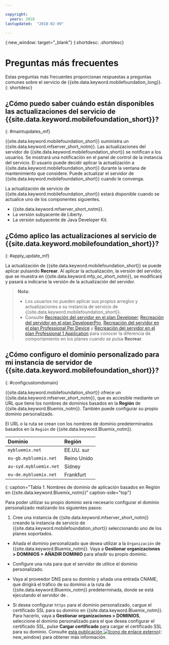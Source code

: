 ```yaml
---

copyright:
  years: 2018
lastupdated:  "2018-02-09"

---
```


{:new_window: target="_blank"}
{:shortdesc: .shortdesc}


# Preguntas más frecuentes

Estas preguntas más frecuentes proporcionan respuestas a preguntas comunes sobre el servicio de {{site.data.keyword.mobilefoundation_long}}.
{: shortdesc}

## ¿Cómo puedo saber cuándo están disponibles las actualizaciones del servicio de {{site.data.keyword.mobilefoundation_short}}?
{: #maintupdates_mf}

{{site.data.keyword.mobilefoundation_short}} suministra un {{site.data.keyword.mfserver_short_notm}}. Las actualizaciones del servidor de {{site.data.keyword.mobilefoundation_short}} se notifican a los usuarios. Se mostrará una notificación en el panel de control de la instancia del servicio. El usuario puede decidir aplicar la actualización a {{site.data.keyword.mobilefoundation_short}} durante la ventana de mantenimiento que considere. Puede actualizar el servidor de {{site.data.keyword.mobilefoundation_short}} cuando le convenga.

La actualización de servicio de {{site.data.keyword.mobilefoundation_short}} estará disponible cuando se actualice uno de los componentes siguientes.

* {{site.data.keyword.mfserver_short_notm}}.
* La versión subyacente de Liberty.
* La versión subyacente de Java Developer Kit.

## ¿Cómo aplico las actualizaciones al servicio de {{site.data.keyword.mobilefoundation_short}}?
{: #apply_update_mf}

La actualización de {{site.data.keyword.mobilefoundation_short}} se puede aplicar pulsando **Recrear**.
Al aplicar la actualización, la versión del servidor, que se muestra en {{site.data.keyword.mfp_oc_short_notm}}, se modificará y pasará a indicarse la versión de la actualización del servidor.

> **Nota:**
>  * Los usuarios no pueden aplicar sus propios arreglos y actualizaciones a su instancia de servicio de {{site.data.keyword.mobilefoundation_short}}.
>  * Consulte [Recreación del servidor en el plan Developer](c_using_mfs_p1.html#recreate_mobilefoundation_p1), [Recreación del servidor en el plan DeveloperPro](c_using_mfs_p3.html#recreate_mobilefoundation_p3), [Recreación del servidor en el plan Professional Per Device](c_using_mfs_p4.html#recreate_mobilefoundation_p5) y [Recreación del servidor en el plan Professional 1 Application](c_using_mfs_p2.html#recreate_mobilefoundation_p2) para conocer la diferencia de comportamiento en los planes cuando se pulsa **Recrear**.
>

## ¿Cómo configuro el dominio personalizado para mi instancia de servidor de {{site.data.keyword.mobilefoundation_short}}?
{: #configcustomdomain}

{{site.data.keyword.mobilefoundation_short}} ofrece un {{site.data.keyword.mfserver_short_notm}}, que es accesible mediante un URL que tiene los nombres de dominios basados en la **Región** de {{site.data.keyword.Bluemix_notm}}. También puede configurar su propio dominio personalizado.

El URL o la ruta se crean con los nombres de dominio predeterminados basados en la `Región` de {{site.data.keyword.Bluemix_notm}}.

  |Dominio |  Región  |    
  |:----- | :----- |    
  |`mybluemix.net` | EE.UU. sur |    
  |`eu-gb.mybluemix.net` | Reino Unido  |
  |`au-syd.mybluemix.net` | Sídney  |   
  |`eu-de.mybluemix.net` | Frankfurt |   
  {: caption="Tabla 1. Nombres de dominio de aplicación basados en Región en {{site.data.keyword.Bluemix_notm}}" caption-side="top"}

Para poder utilizar su propio dominio será necesario configurar el dominio personalizado realizando los siguientes pasos:

1.	Cree una instancia de {{site.data.keyword.mfserver_short_notm}} creando la instancia de servicio de {{site.data.keyword.mobilefoundation_short}} seleccionando uno de los planes soportados.

+ Añada el dominio personalizado que desea utilizar a la `Organización` de {{site.data.keyword.Bluemix_notm}}. Vaya a **Gestionar organizaciones > DOMINIOS > AÑADIR DOMINIO** para añadir su propio dominio.

+ Configure una ruta para que el servidor de <!--container group--> utilice el dominio personalizado.

+ Vaya al proveedor DNS para su dominio y añada una entrada CNAME, que dirigirá el tráfico de su dominio a la ruta de {{site.data.keyword.Bluemix_notm}} predeterminada, donde se está ejecutando el servidor de <!--container group-->.

+ Si desea configurar `https` para el dominio personalizado, cargue el certificado SSL para su dominio en {{site.data.keyword.Bluemix_notm}}. Para hacerlo, vaya a **Gestionar organizaciones > DOMINIOS**, seleccione el dominio personalizado para el que desea configurar el certificado SSL, pulse **Cargar certificado** para cargar el certificado SSL para su dominio. Consulte [esta publicación ![Icono de enlace externo](../../icons/launch-glyph.svg "Icono de enlace externo")](https://developer.ibm.com/bluemix/2014/09/28/ssl-certificates-bluemix-custom-domains/){: new_window} para obtener más información.

